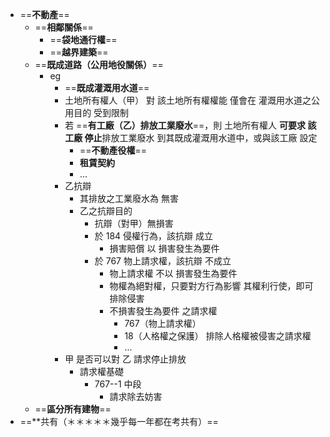 - ==**不動產**==
	- ==**相鄰關係**==
		- ==**袋地通行權**==
		- ==**越界建築**==
	- ==**既成道路（公用地役關係）**==
		- eg
			- ==**既成灌溉用水道**==
			- 土地所有權人（甲） 對 該土地所有權權能 僅會在 灌溉用水道之公用目的 受到限制
			- 若 ==**有工廠（乙）排放工業廢水**==，則 土地所有權人 **可要求 該工廠 停止**排放工業廢水 到其既成灌溉用水道中，或與該工廠 設定
				- ==**不動產役權**==
				- **租賃契約**
				- ...
			- 乙抗辯
				- 其排放之工業廢水為 無害
				- 乙之抗辯目的
					- 抗辯（對甲）無損害
					- 於 184 侵權行為，該抗辯 成立
						- 損害賠償 以 損害發生為要件
					- 於 767 物上請求權，該抗辯 不成立
						- 物上請求權 不以 損害發生為要件
						- 物權為絕對權，只要對方行為影響 其權利行使，即可排除侵害
						- 不損害發生為要件 之請求權
							- 767（物上請求權） 
							- 18（人格權之保護） 排除人格權被侵害之請求權
							- ...
			- 甲 是否可以對 乙 請求停止排放
				- 請求權基礎
					- 767--1 中段
						- 請求除去妨害
	- ==**區分所有建物**==
- ==**共有（＊＊＊＊＊幾乎每一年都在考共有）==